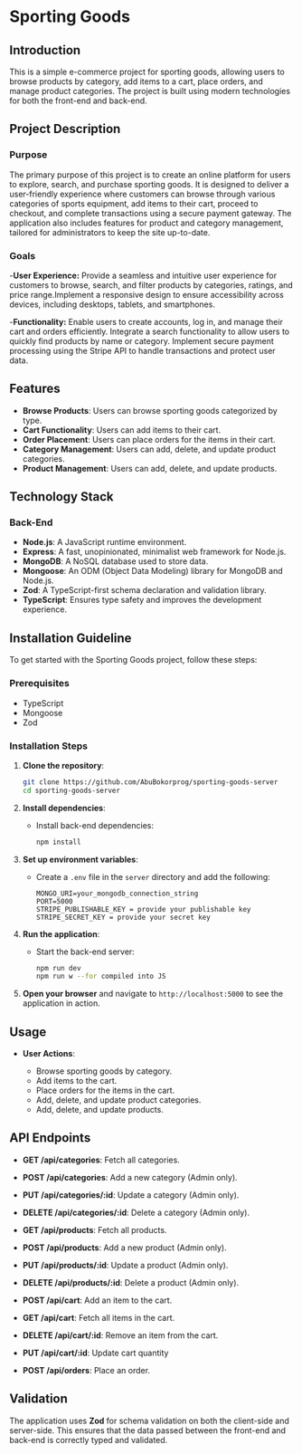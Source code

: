 # Sporting Goods

## Introduction

This is a simple e-commerce project for sporting goods, allowing users to browse products by category, add items to a cart, place orders, and manage product categories. The project is built using modern technologies for both the front-end and back-end.

## Project Description

### Purpose

The primary purpose of this project is to create an online platform for users to explore, search, and purchase sporting goods. It is designed to deliver a user-friendly experience where customers can browse through various categories of sports equipment, add items to their cart, proceed to checkout, and complete transactions using a secure payment gateway. The application also includes features for product and category management, tailored for administrators to keep the site up-to-date.

### Goals

-**User Experience:**
Provide a seamless and intuitive user experience for customers to browse, search, and filter products by categories, ratings, and price range.Implement a responsive design to ensure accessibility across devices, including desktops, tablets, and smartphones.

-**Functionality:**
Enable users to create accounts, log in, and manage their cart and orders efficiently.
Integrate a search functionality to allow users to quickly find products by name or category.
Implement secure payment processing using the Stripe API to handle transactions and protect user data.

## Features

- **Browse Products**: Users can browse sporting goods categorized by type.
- **Cart Functionality**: Users can add items to their cart.
- **Order Placement**: Users can place orders for the items in their cart.
- **Category Management**: Users can add, delete, and update product categories.
- **Product Management**: Users can add, delete, and update products.

## Technology Stack

### Back-End

- **Node.js**: A JavaScript runtime environment.
- **Express**: A fast, unopinionated, minimalist web framework for Node.js.
- **MongoDB**: A NoSQL database used to store data.
- **Mongoose**: An ODM (Object Data Modeling) library for MongoDB and Node.js.
- **Zod**: A TypeScript-first schema declaration and validation library.
- **TypeScript**: Ensures type safety and improves the development experience.

## Installation Guideline

To get started with the Sporting Goods project, follow these steps:

### Prerequisites

- TypeScript
- Mongoose
- Zod

### Installation Steps

1. **Clone the repository**:

   ```bash
   git clone https://github.com/AbuBokorprog/sporting-goods-server
   cd sporting-goods-server
   ```

2. **Install dependencies**:

   - Install back-end dependencies:

     ```bash
     npm install
     ```

3. **Set up environment variables**:

   - Create a `.env` file in the `server` directory and add the following:

     ```plaintext
     MONGO_URI=your_mongodb_connection_string
     PORT=5000
     STRIPE_PUBLISHABLE_KEY = provide your publishable key
     STRIPE_SECRET_KEY = provide your secret key
     ```

4. **Run the application**:

   - Start the back-end server:

     ```bash
     npm run dev
     npm run w --for compiled into JS
     ```

5. **Open your browser** and navigate to `http://localhost:5000` to see the application in action.

## Usage

- **User Actions**:

  - Browse sporting goods by category.
  - Add items to the cart.
  - Place orders for the items in the cart.
  - Add, delete, and update product categories.
  - Add, delete, and update products.

## API Endpoints

- **GET /api/categories**: Fetch all categories.
- **POST /api/categories**: Add a new category (Admin only).
- **PUT /api/categories/:id**: Update a category (Admin only).
- **DELETE /api/categories/:id**: Delete a category (Admin only).

- **GET /api/products**: Fetch all products.
- **POST /api/products**: Add a new product (Admin only).
- **PUT /api/products/:id**: Update a product (Admin only).
- **DELETE /api/products/:id**: Delete a product (Admin only).

- **POST /api/cart**: Add an item to the cart.
- **GET /api/cart**: Fetch all items in the cart.
- **DELETE /api/cart/:id**: Remove an item from the cart.
- **PUT /api/cart/:id**: Update cart quantity
- **POST /api/orders**: Place an order.

## Validation

The application uses **Zod** for schema validation on both the client-side and server-side. This ensures that the data passed between the front-end and back-end is correctly typed and validated.
